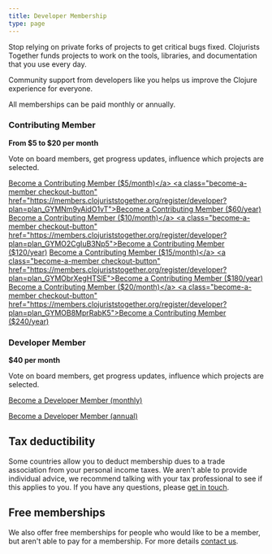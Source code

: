 ```yaml
---
title: Developer Membership
type: page
---
```


Stop relying on private forks of projects to get critical bugs fixed. Clojurists Together funds projects to work on the tools, libraries, and documentation that you use every day.

Community support from developers like you helps us improve the Clojure experience for everyone.
<p></p>




<section class="membership-tiers">
<p>All memberships can be paid monthly or annually.</p>

<section class="membership-tier">
<h3>Contributing Member</h3>
<b>From $5 to $20 per month</b>
<p>
Vote on board members, get progress updates, influence which projects are selected.
</p>

<a class="become-a-member checkout-button" href="https://members.clojuriststogether.org/register/developer?plan=plan_GYMMcAKph9dU4h">Become a Contributing Member ($5/month)</a>
<a class="become-a-member checkout-button" href="https://members.clojuriststogether.org/register/developer?plan=plan_GYMNm9yAidO1vT">Become a Contributing Member ($60/year)</a>
<a class="become-a-member checkout-button" href="https://members.clojuriststogether.org/register/developer?plan=plan_GYMNnnaqsO6SMJ">Become a Contributing Member ($10/month)</a>
<a class="become-a-member checkout-button" href="https://members.clojuriststogether.org/register/developer?plan=plan_GYMO2CgIuB3Np5">Become a Contributing Member ($120/year)</a>
<a class="become-a-member checkout-button" href="https://members.clojuriststogether.org/register/developer?plan=plan_GYMNjKYl7lisqd">Become a Contributing Member ($15/month)</a>
<a class="become-a-member checkout-button" href="https://members.clojuriststogether.org/register/developer?plan=plan_GYMObrXegHTSlE">Become a Contributing Member ($180/year)</a>
<a class="become-a-member checkout-button" href="https://members.clojuriststogether.org/register/developer?plan=plan_GYMNXYyH3HcN66">Become a Contributing Member ($20/month)</a>
<a class="become-a-member checkout-button" href="https://members.clojuriststogether.org/register/developer?plan=plan_GYMOB8MprRabK5">Become a Contributing Member ($240/year)</a>

</section>

<section class="membership-tier">
<h3>Developer Member</h3>
<b>$40 per month</b>
<p>
Vote on board members, get progress updates, influence which projects are selected.
</p>

<a class="become-a-member checkout-button" href="https://members.clojuriststogether.org/register/developer?plan=plan_GYM04c8OhQ3oJB">Become a Developer Member (monthly)</a>

<a class="become-a-member checkout-button" href="https://members.clojuriststogether.org/register/developer?plan=plan_GYMAh3sq7k89ca">Become a Developer Member (annual)</a>

</section>
</section>

## Tax deductibility

Some countries allow you to deduct membership dues to a trade association from your personal income taxes. We aren't able to provide individual advice, we recommend talking with your tax professional to see if this applies to you. If you have any questions, please [get in touch](/contact).

## Free memberships

We also offer free memberships for people who would like to be a member, but aren't able to pay for a membership. For more details [contact us](/contact).
